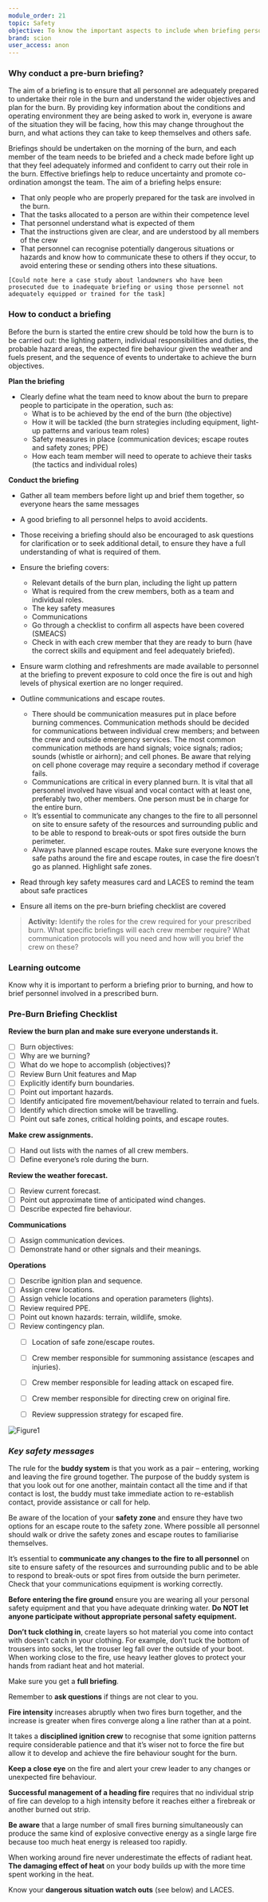 ```yaml
---
module_order: 21
topic: Safety
objective: To know the important aspects to include when briefing personnel prior to a prescribed burn.
brand: scion
user_access: anon
---
```

### Why conduct a pre-burn briefing?

The aim of a briefing is to ensure that all personnel are adequately prepared to undertake their role in the burn and understand the wider objectives and plan for the burn. By providing key information about the conditions and operating environment they are being asked to work in, everyone is aware of the situation they will be facing, how this may change throughout the burn, and what actions they can take to keep themselves and others safe.

Briefings should be undertaken on the morning of the burn, and each member of the team needs to be briefed and a check made before light up that they feel adequately informed and confident to carry out their role in the burn.
Effective briefings help to reduce uncertainty and promote co-ordination amongst the team.
The aim of a briefing helps ensure:

* That only people who are properly prepared for the task are involved in the burn.
* That the tasks allocated to a person are within their competence level
* That personnel understand what is expected of them
* That the instructions given are clear, and are understood by all members of the crew
* That personnel can recognise potentially dangerous situations or hazards and know how to communicate these to others if they occur, to avoid entering these or sending others into these situations.

`[Could note here a case study about landowners who have been prosecuted due to inadequate briefing or using those personnel not adequately equipped or trained for the task]`

### How to conduct a briefing

Before the burn is started the entire crew should be told how the burn is to be carried out: the lighting pattern, individual responsibilities and duties, the probable hazard areas, the expected fire behaviour given the weather and fuels present, and the sequence of events to undertake to achieve the burn objectives.

**Plan the briefing**

* Clearly define what the team need to know about the burn to prepare people to participate in the operation, such as:
  * What is to be achieved by the end of the burn (the objective)
  * How it will be tackled (the burn strategies including equipment, light-up patterns and various team roles)
  * Safety measures in place (communication devices; escape routes and safety zones; PPE)
  * How each team member will need to operate to achieve their tasks (the tactics and individual roles)

**Conduct the briefing**

* Gather all team members before light up and brief them together, so everyone hears the same messages
* A good briefing to all personnel helps to avoid accidents.
* Those receiving a briefing should also be encouraged to ask questions for clarification or to seek additional detail, to ensure they have a full understanding of what is required of them.
* Ensure the briefing covers:
  * Relevant details of the burn plan, including the light up pattern
  * What is required from the crew members, both as a team and individual roles.
  * The key safety measures
  * Communications
  * Go through a checklist to confirm all aspects have been covered (SMEACS)
  * Check in with each crew member that they are ready to burn (have the correct skills and equipment and feel adequately briefed).
* Ensure warm clothing and refreshments are made available to personnel at the briefing to prevent exposure to cold once the fire is out and high levels of physical exertion are no longer required.
* Outline communications and escape routes.
  * There should be communication measures put in place before burning commences. Communication methods should be decided for communications between individual crew members; and between the crew and outside emergency services. The most common communication methods are hand signals; voice signals; radios; sounds (whistle or airhorn); and cell phones. Be aware that relying on cell phone coverage may require a secondary method if coverage fails.
  * Communications are critical in every planned burn. It is vital that all personnel involved have visual and vocal contact with at least one, preferably two, other members. One person must be in charge for the entire burn.
  * It’s essential to communicate any changes to the fire to all personnel on site to ensure safety of the resources and surrounding public and to be able to respond to break-outs or spot fires outside the burn perimeter.
  * Always have planned escape routes. Make sure everyone knows the safe paths around the fire and escape routes, in case the fire doesn’t go as planned. Highlight safe zones.

* Read through key safety measures card and LACES to remind the team about safe practices
* Ensure all items on the pre-burn briefing checklist are covered

> __Activity:__  Identify the roles for the crew required for your prescribed burn. What specific briefings will each crew member require? What communication protocols will you need and how will you brief the crew on these?

### Learning outcome

Know why it is important to perform a briefing prior to burning, and how to brief personnel involved in a prescribed burn.

### Pre-Burn Briefing Checklist

**Review the burn plan and make sure everyone understands it.**

* [ ]  Burn objectives:
  * [ ]  Why are we burning?
  * [ ] What do we hope to accomplish (objectives)?
  * [ ] Review Burn Unit features and Map
  * [ ] Explicitly identify burn boundaries.
  * [ ] Point out important hazards.
  * [ ] Identify anticipated fire movement/behaviour related to terrain and fuels.
  * [ ] Identify which direction smoke will be travelling.
  * [ ] Point out safe zones, critical holding points, and escape routes.

**Make crew assignments.**
* [ ] Hand out lists with the names of all crew members.
* [ ] Define everyone’s role during the burn.

**Review the weather forecast.**
* [ ]  Review current forecast.
* [ ] Point out approximate time of anticipated wind changes.
* [ ]  Describe expected fire behaviour.

**Communications**
* [ ]  Assign communication devices.
* [ ]  Demonstrate hand or other signals and their meanings.

**Operations**
* [ ] Describe ignition plan and sequence.
* [ ] Assign crew locations.
* [ ] Assign vehicle locations and operation parameters (lights).
* [ ] Review required PPE.
* [ ] Point out known hazards: terrain, wildlife, smoke.
* [ ] Review contingency plan.
  * [ ] Location of safe zone/escape routes.
  * [ ] Crew member responsible for summoning assistance (escapes and injuries).
  * [ ] Crew member responsible for leading attack on escaped fire.
  * [ ] Crew member responsible for directing crew on original fire.
  * [ ] Review suppression strategy for escaped fire.



 ![Figure1](/assets/img/Module21_Fig1.png)



### _Key safety messages_

The rule for the **buddy system** is that you work as a pair – entering, working and leaving the fire ground together. The purpose of the buddy system is that you look out for one another, maintain contact all the time and if that contact is lost, the buddy must take immediate action to re-establish contact, provide assistance or call for help.

Be aware of the location of your **safety zone** and ensure they have two options for an escape route to the safety zone. Where possible all personnel should walk or drive the safety zones and escape routes to familiarise themselves.

It’s essential to **communicate any changes to the fire to all personnel** on site to ensure safety of the resources and surrounding public and to be able to respond to break-outs or spot fires from outside the burn perimeter. Check that your communications equipment is working correctly.

**Before entering the fire ground** ensure you are wearing all your personal safety equipment and that you have adequate drinking water. **Do NOT let anyone participate without appropriate personal safety equipment.**

**Don’t tuck clothing in**, create layers so hot material you come into contact with doesn’t catch in your clothing. For example, don’t tuck the bottom of trousers into socks, let the trouser leg fall over the outside of your boot. When working close to the fire, use heavy leather gloves to protect your hands from radiant heat and hot material.

Make sure you get a **full briefing**.

Remember to **ask questions** if things are not clear to you.

**Fire intensity** increases abruptly when two fires burn together, and the increase is greater when fires converge along a line rather than at a point.

It takes a **disciplined ignition crew** to recognise that some ignition patterns require considerable patience and that it’s wiser not to force the fire but allow it to develop and achieve the fire behaviour sought for the burn.

**Keep a close eye** on the fire and alert your crew leader to any changes or unexpected fire behaviour.

**Successful management of a heading fire** requires that no individual strip of fire can develop to a high intensity before it reaches either a firebreak or another burned out strip.

**Be aware** that a large number of small fires burning simultaneously can produce the same kind of explosive convective energy as a single large fire because too much heat energy is released too rapidly.

When working around fire never underestimate the effects of radiant heat. **The damaging effect of heat** on your body builds up with the more time spent working in the heat.

Know your **dangerous situation watch outs** (see below) and LACES.
